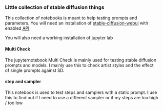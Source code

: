 ### Little collection of stable diffusion things

This collection of notebooks is meant to help testing prompts and parameters.
You will need an installation of [stable-diffusion-webui](https://github.com/AUTOMATIC1111/stable-diffusion-webui)
with enabled [API](https://github.com/AUTOMATIC1111/stable-diffusion-webui/wiki/API)

You will also need a working installation of jupyter lab

#### Multi Check

The jupyternotebook Multi Check is mainly used for testing stable diffusion prompts and models.
I mainly use this to check artist styles and the effect of single prompts against SD.

#### step and sampler

This notebook is used to test steps and samplers with a static prompt.
I use this to find out if I need to use a different sampler or if my steps are too high / too low